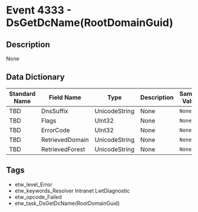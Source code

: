 # Event 4333 - DsGetDcName(RootDomainGuid)

## Description
None

## Data Dictionary
|Standard Name|Field Name|Type|Description|Sample Value|
|---|---|---|---|---|
|TBD|DnsSuffix|UnicodeString|None|`None`|
|TBD|Flags|UInt32|None|`None`|
|TBD|ErrorCode|UInt32|None|`None`|
|TBD|RetrievedDomain|UnicodeString|None|`None`|
|TBD|RetrievedForest|UnicodeString|None|`None`|

## Tags
* etw_level_Error
* etw_keywords_Resolver Intranet LwtDiagnostic
* etw_opcode_Failed
* etw_task_DsGetDcName(RootDomainGuid)